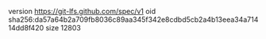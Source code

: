 version https://git-lfs.github.com/spec/v1
oid sha256:da57a64b2a709fb8036c89aa345f342e8cdbd5cb2a4b13eea34a71414dd8f420
size 12803
